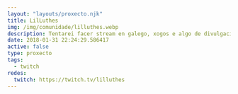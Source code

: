 ```yaml
---
layout: "layouts/proxecto.njk"
title: LilLuthes
img: /img/comunidade/lilluthes.webp
description: Tentarei facer stream en galego, xogos e algo de divulgación natural eu que sei
date: 2018-01-31 22:24:29.586417
active: false
type: proxecto
tags:
  - twitch
redes:
  twitch: https://twitch.tv/lilluthes
---
```

